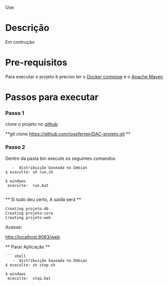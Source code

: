 
Use:
# Descrição

Em contrução

# Pre-requisitos

Para executar o projeto é preciso ter o [Docker compose](https://docs.docker.com/compose/install/) e o [Apache Maven](http://maven.apache.org/install.html)
# Passos para executar

### Passo 1
 clone o projeto no [github](https://github.com/joseferreir/DAC-projeto) 

  **git clone https://github.com/joseferreir/DAC-projeto.git **

### Passo 2
  Dentro da pasta bin execute os seguintes comandos

``` shell  
   -  distribuição baseada no Debian
$ ececulte: sh run.sh 

$ windows 
 ececulte:  run.bat
	 
```
** Si tudo deu certo,  A saida será **

```
Creating projeto-db
Creating projeto-core
Creating projeto-web

```

Acesse:

[http://localhost:8083/web](http://localhost:8083/web)

** Parar  Aplicação **

```
``` shell  
   -  distribuição baseada no Debian
$ ececulte: sh stop.sh 

$ windows 
 ececulte:  stop.bat

```

